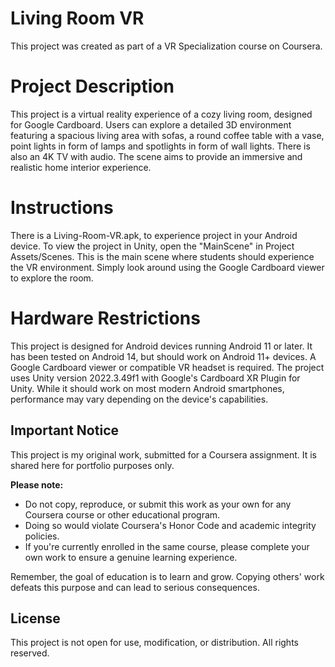 # Living Room VR

This project was created as part of a VR Specialization course on Coursera.

# Project Description

This project is a virtual reality experience of a cozy living room, designed for Google Cardboard. Users can explore a detailed 3D environment featuring a spacious living area with sofas, a round coffee table with a vase, point lights in form of lamps and spotlights in form of wall lights. There is also an 4K TV with audio. The scene aims to provide an immersive and realistic home interior experience.

# Instructions

There is a Living-Room-VR.apk, to experience project in your Android device. To view the project in Unity, open the "MainScene" in Project Assets/Scenes. This is the main scene where students should experience the VR environment. Simply look around using the Google Cardboard viewer to explore the room.

# Hardware Restrictions

This project is designed for Android devices running Android 11 or later. It has been tested on Android 14, but should work on Android 11+ devices. A Google Cardboard viewer or compatible VR headset is required. The project uses Unity version 2022.3.49f1 with Google's Cardboard XR Plugin for Unity. While it should work on most modern Android smartphones, performance may vary depending on the device's capabilities.

## Important Notice

This project is my original work, submitted for a Coursera assignment. It is shared here for portfolio purposes only.

**Please note:**
- Do not copy, reproduce, or submit this work as your own for any Coursera course or other educational program.
- Doing so would violate Coursera's Honor Code and academic integrity policies.
- If you're currently enrolled in the same course, please complete your own work to ensure a genuine learning experience.

Remember, the goal of education is to learn and grow. Copying others' work defeats this purpose and can lead to serious consequences.

## License

This project is not open for use, modification, or distribution. All rights reserved.
